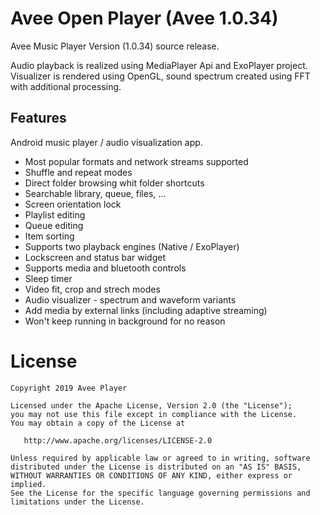 # Avee Open Player (Avee 1.0.34)

Avee Music Player Version (1.0.34) source release.


Audio playback is realized using MediaPlayer Api and ExoPlayer project. 
Visualizer is rendered using OpenGL, sound spectrum created using FFT with additional processing. 

## Features

Android music player / audio visualization app. 

* Most popular formats and network streams supported
* Shuffle and repeat modes
* Direct folder browsing whit folder shortcuts
* Searchable library, queue, files, ...
* Screen orientation lock
* Playlist editing
* Queue editing
* Item sorting
* Supports two playback engines (Native / ExoPlayer)
* Lockscreen and status bar widget
* Supports media and bluetooth controls
* Sleep timer
* Video fit, crop and strech modes
* Audio visualizer - spectrum and waveform variants
* Add media by external links (including adaptive streaming)
* Won't keep running in background for no reason


# License

    Copyright 2019 Avee Player

    Licensed under the Apache License, Version 2.0 (the "License");
    you may not use this file except in compliance with the License.
    You may obtain a copy of the License at

       http://www.apache.org/licenses/LICENSE-2.0

    Unless required by applicable law or agreed to in writing, software
    distributed under the License is distributed on an "AS IS" BASIS,
    WITHOUT WARRANTIES OR CONDITIONS OF ANY KIND, either express or implied.
    See the License for the specific language governing permissions and
    limitations under the License.